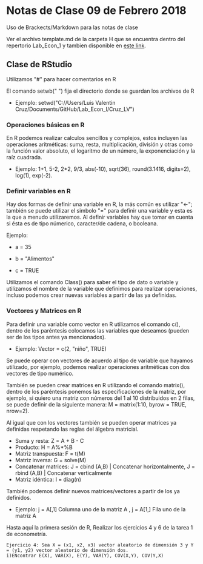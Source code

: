 # Notas de Clase 09 de Febrero 2018
Uso de Brackects/Markdown para las notas de clase

Ver el archivo template.md de la carpeta H que se encuentra dentro del repertorio Lab_Econ_1 y tambien disponible en [este link](https://github.com/betoikos/Lab_Econ_I/blob/master/H/template.md).

## Clase de RStudio

Utilizamos "#" para hacer comentarios en R

El comando setwb(" ") fija el directorio donde se guardan los archivos de R

* Ejemplo: setwd("C://Users/Luis Valentin Cruz/Documents/GitHub/Lab_Econ_I/Cruz_LV")

### Operaciones básicas en R

En R podemos realizar calculos sencillos y complejos, estos incluyen las operaciones aritméticas: suma, resta, multiplicación, división y otras como la función valor absoluto, el logaritmo de un número, la exponenciación y la raíz cuadrada.


* Ejemplo: 1+1, 5-2, 2*2, 9/3, abs(-10), sqrt(36), round(3.1416, digits=2), log(1), exp(-2).


### Definir variables en R
Hay dos formas de definir una variable en R, la más común es utilizar "<-"; también se puede utilizar el simbolo "=" para definir una variable y esta es la que a menudo utilizaremos. Al definir variables hay que tomar en cuenta si ésta es de tipo númerico, caracter/de cadena, o booleana. 

Ejemplo:
*   a = 35

*   b = "Alimentos"

*   c = TRUE

Utilizamos el comando Class() para saber el tipo de dato o variable y utilizamos el nombre de la variable que definimos para realizar operaciones, incluso podemos crear nuevas variables a partir de las ya definidas.

### Vectores y Matrices en R
Para definir una variable como vector en R utilizamos el comando c(), dentro de los paréntesis colocamos las variables que deseamos (pueden ser de los tipos antes ya mencionados).

* Ejemplo: Vector = c(2, "niño", TRUE)

Se puede operar con vectores de acuerdo al tipo de variable que hayamos utilizado, por ejemplo, podemos realizar operaciones aritméticas con dos vectores de tipo numérico.

También se pueden crear matrices en R utilizando el comando matrix(), dentro de los paréntesis ponemos las especificaciones de la matriz, por ejemplo, si quiero una matriz con números del 1 al 10 distribuidos en 2 filas, se puede definir de la siguiente manera: M = matrix(1:10, byrow = TRUE, nrow=2).

Al igual que con los vectores también se pueden operar matrices ya definidas respetando las reglas del álgebra matricial.
* Suma y resta: Z = A + B - C
* Producto: H = A%*%B
* Matriz transpuesta: F = t(M)
* Matriz inversa: G = solve(M)
* Concatenar matrices: J = cbind (A,B) | Concatenar horizontalmente, J = rbind (A,B) | Concatenar verticalmente
* Matriz idéntica: I = diag(n)

También podemos definir nuevos matrices/vectores a partir de los ya definidos.

* Ejemplo: j = A[,1] Columna uno de la matriz A , j = A[1,] Fila uno de la matriz A

Hasta aquí la primera sesión de R, Realizar los ejercicios 4 y 6 de la tarea 1 de econometría.

    Ejercicio 4: Sea X = (x1, x2, x3) vector aleatorio de dimensión 3 y Y = (y1, y2) vector aleatorio de dimensión dos.
    i)ENcontrar E(X), VAR(X), E(Y), VAR(Y), COV(X,Y), COV(Y,X)
    
